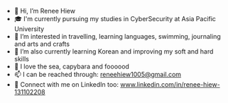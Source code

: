 - 👋 Hi, I’m Renee Hiew
- 🎓 I'm currently pursuing my studies in CyberSecurity at Asia Pacific University
- 👀 I’m interested in travelling, learning languages, swimming, journaling and arts and crafts
- 🌱 I’m also currently learning Korean and improving my soft and hard skills
- 🦫 I love the sea, capybara and foooood
- 📫 I can be reached through: reneehiew1005@gmail.com
- 🔗 Connect with me on LinkedIn too: www.linkedin.com/in/renee-hiew-131102208

<!---
ReneeHiew/ReneeHiew is a ✨ special ✨ repository because its `README.md` (this file) appears on your GitHub profile.
You can click the Preview link to take a look at your changes.
--->

